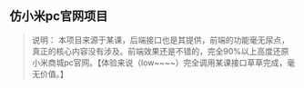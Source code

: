 ## 仿小米pc官网项目

> 说明： 本项目来源于某课，后端接口也是其提供，前端的功能毫无尿点，真正的核心内容没有涉及。前端效果还是不错的，完全90%以上高度还原小米商城pc官网。【体验来说（low~~~~）完全调用某课接口草草完成，毫无价值。】

